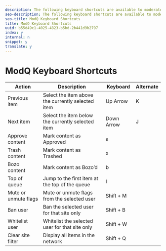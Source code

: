 ```yaml
---
description: The following keyboard shortcuts are available to moderators in ModQ.
seo-description: The following keyboard shortcuts are available to moderators in ModQ.
seo-title: ModQ Keyboard Shortcuts
title: ModQ Keyboard Shortcuts
uuid: b55d49c1-4025-4823-b5bd-2b441d9b2797
index: y
internal: n
snippet: y
translate: y
---
```


# ModQ Keyboard Shortcuts


|  Action | Description | Keyboard | Alternate |
|---|---|---|---|
|  Previous item | Select the item above the currently selected item | Up Arrow | K |
|  Next item | Select the item below the currently selected item | Down Arrow | J |
|  Approve content | Mark content as Approved | a | |
|  Trash content | Mark content as Trashed | x | |
|  Bozo content | Mark content as Bozo’d | b | |
|  Top of queue | Jump to the first item at the top of the queue | l | |
|  Mute or unmute flags | Mute or unmute flags from the selected user | Shift + M | |
|  Ban user | Ban the selected user for that site only | Shift + B | |
|  Whitelist user | Whitelist the selected user for that site only | Shift + W | |
|  Clear site filter | Display all items in the network | Shift + Q | |

